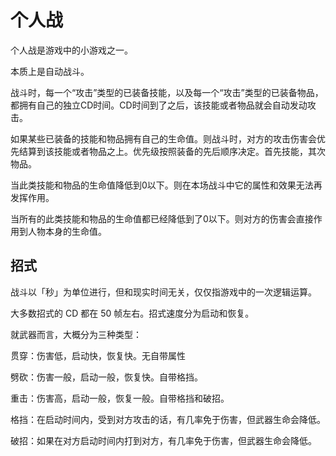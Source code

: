 # 个人战

个人战是游戏中的小游戏之一。

本质上是自动战斗。


战斗时，每一个“攻击”类型的已装备技能，以及每一个“攻击”类型的已装备物品，都拥有自己的独立CD时间。CD时间到了之后，该技能或者物品就会自动发动攻击。

如果某些已装备的技能和物品拥有自己的生命值。则战斗时，对方的攻击伤害会优先结算到该技能或者物品之上。优先级按照装备的先后顺序决定。首先技能，其次物品。

当此类技能和物品的生命值降低到0以下。则在本场战斗中它的属性和效果无法再发挥作用。

当所有的此类技能和物品的生命值都已经降低到了0以下。则对方的伤害会直接作用到人物本身的生命值。

## 招式

战斗以「秒」为单位进行，但和现实时间无关，仅仅指游戏中的一次逻辑运算。

大多数招式的 CD 都在 50 帧左右。招式速度分为启动和恢复。

就武器而言，大概分为三种类型：

贯穿：伤害低，启动快，恢复快。无自带属性

劈砍：伤害一般，启动一般，恢复快。自带格挡。

重击：伤害高，启动一般，恢复一般。自带格挡和破招。

格挡：在启动时间内，受到对方攻击的话，有几率免于伤害，但武器生命会降低。

破招：如果在对方启动时间内打到对方，有几率免于伤害，但武器生命会降低。
